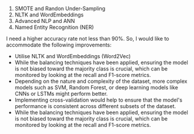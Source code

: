 1. SMOTE and Randon Under-Sampling
2. NLTK and WordEmbeddings
3. Advanced NLP and ANN
4. Named Entity Recognition (NER)

I need a higher accuracy rate not less than 90%. So, I would like to accommodate the following improvements:
- Utilise NLTK and WordEmbeddings (Word2Vec)
- While the balancing techniques have been applied, ensuring the model is not biased toward the majority class is crucial, which can be monitored by looking at the recall and F1-score metrics.
- Depending on the nature and complexity of the dataset, more complex models such as SVM, Random Forest, or deep learning models like CNNs or LSTMs might perform better.
- Implementing cross-validation would help to ensure that the model's performance is consistent across different subsets of the dataset.
- While the balancing techniques have been applied, ensuring the model is not biased toward the majority class is crucial, which can be monitored by looking at the recall and F1-score metrics.